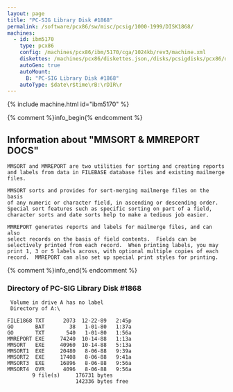 ```yaml
---
layout: page
title: "PC-SIG Library Disk #1868"
permalink: /software/pcx86/sw/misc/pcsig/1000-1999/DISK1868/
machines:
  - id: ibm5170
    type: pcx86
    config: /machines/pcx86/ibm/5170/cga/1024kb/rev3/machine.xml
    diskettes: /machines/pcx86/diskettes.json,/disks/pcsigdisks/pcx86/diskettes.json
    autoGen: true
    autoMount:
      B: "PC-SIG Library Disk #1868"
    autoType: $date\r$time\rB:\rDIR\r
---
```


{% include machine.html id="ibm5170" %}

{% comment %}info_begin{% endcomment %}

## Information about "MMSORT & MMREPORT DOCS"

    MMSORT and MMREPORT are two utilities for sorting and creating reports
    and labels from data in FILEBASE database files and existing mailmerge
    files.
    
    MMSORT sorts and provides for sort-merging mailmerge files on the basis
    of any numeric or character field, in ascending or descending order.
    Special sort features such as specific sorting on part of a field,
    character sorts and date sorts help to make a tedious job easier.
    
    MMREPORT generates reports and labels for mailmerge files, and can also
    select records on the basis of field contents.  Fields can be
    selectively printed from each record.  When printing labels, you may
    print 1, 3 or 5 labels across, with optional multiple copies of each
    record.  MMREPORT can also set up special print styles for printing.
{% comment %}info_end{% endcomment %}


### Directory of PC-SIG Library Disk #1868

     Volume in drive A has no label
     Directory of A:\

    FILE1868 TXT      2073  12-22-89   2:45p
    GO       BAT        38   1-01-80   1:37a
    GO       TXT       540   1-01-80   1:56a
    MMREPORT EXE     74240  10-14-88   1:13a
    MMSORT   EXE     40960  10-14-88   5:13a
    MMSORT1  EXE     20480   8-06-88   9:39a
    MMSORT2  EXE     17408   8-06-88   9:41a
    MMSORT3  EXE     16896   8-06-88   9:56a
    MMSORT4  OVR      4096   8-06-88   9:56a
            9 file(s)     176731 bytes
                          142336 bytes free
